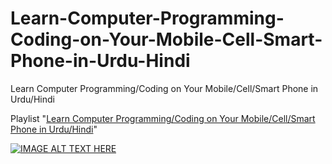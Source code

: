 # Learn-Computer-Programming-Coding-on-Your-Mobile-Cell-Smart-Phone-in-Urdu-Hindi
Learn Computer Programming/Coding on Your Mobile/Cell/Smart Phone in Urdu/Hindi

Playlist "[Learn Computer Programming/Coding on Your Mobile/Cell/Smart Phone in Urdu/Hindi](https://youtube.com/playlist?list=PLuSlqiqQkM0yE5z2PF9wjyHM9_FHOo9Ew)"

[![IMAGE ALT TEXT HERE](https://img.youtube.com/vi/gLWecoWD96E/0.jpg)](https://www.youtube.com/watch?v=gLWecoWD96E)


